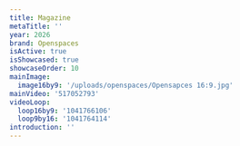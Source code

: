 ```yaml
---
title: Magazine
metaTitle: ''
year: 2026
brand: Openspaces
isActive: true
isShowcased: true
showcaseOrder: 10
mainImage:
  image16by9: '/uploads/openspaces/Opensapces 16:9.jpg'
mainVideo: '517052793'
videoLoop:
  loop16by9: '1041766106'
  loop9by16: '1041764114'
introduction: ''
---
```


